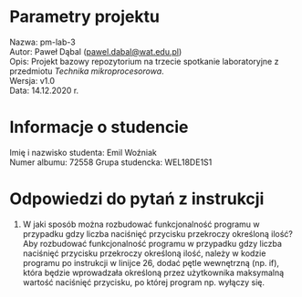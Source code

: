# Parametry projektu

Nazwa: pm-lab-3  
Autor: Paweł Dąbal (pawel.dabal@wat.edu.pl)  
Opis: Projekt bazowy repozytorium na trzecie spotkanie laboratoryjne z przedmiotu _Technika mikroprocesorowa_.  
Wersja: v1.0  
Data: 14.12.2020 r.

# Informacje o studencie

Imię i nazwisko studenta: Emil Woźniak  
Numer albumu: 72558
Grupa studencka: WEL18DE1S1

# Odpowiedzi do pytań z instrukcji
1. W jaki sposób można rozbudować funkcjonalność programu w przypadku gdzy liczba naciśnięć przycisku przekroczy określoną ilość?
Aby rozbudować funkcjonalność programu w przypadku gdzy liczba naciśnięć przycisku przekroczy określoną ilość, należy w kodzie programu po instrukcji w linijce 26, dodać pętle wewnętrzną (np. if), która będzie wprowadzała określoną przez użytkownika maksymalną wartość naciśnięć przycisku, po której program np. wyłączy się.
